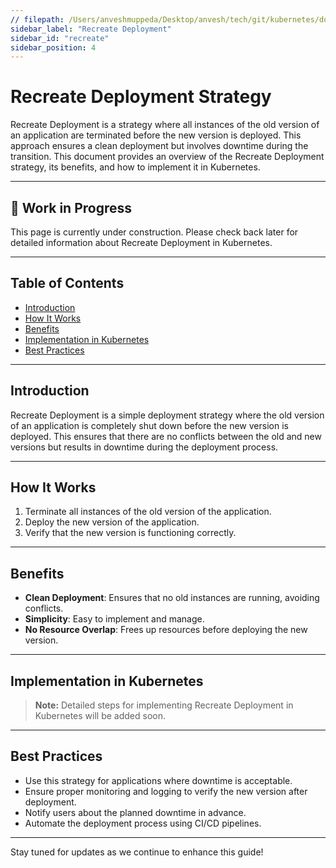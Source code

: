 ```yaml
---
// filepath: /Users/anveshmuppeda/Desktop/anvesh/tech/git/kubernetes/docs/deployment-strategies/recreate.md
sidebar_label: "Recreate Deployment"
sidebar_id: "recreate"
sidebar_position: 4
---
```


# Recreate Deployment Strategy

Recreate Deployment is a strategy where all instances of the old version of an application are terminated before the new version is deployed. This approach ensures a clean deployment but involves downtime during the transition. This document provides an overview of the Recreate Deployment strategy, its benefits, and how to implement it in Kubernetes.

---

<div style={{ backgroundColor: '#f9f9f9', borderLeft: '4px solid #0078d4', padding: '1rem', margin: '1rem 0', borderRadius: '5px' }}>
    <h2 style={{ marginTop: 0 }}>🚧 Work in Progress</h2>
    <p>This page is currently under construction. Please check back later for detailed information about Recreate Deployment in Kubernetes.</p>
</div>

---

## Table of Contents
- [Introduction](#introduction)
- [How It Works](#how-it-works)
- [Benefits](#benefits)
- [Implementation in Kubernetes](#implementation-in-kubernetes)
- [Best Practices](#best-practices)

---

## Introduction
Recreate Deployment is a simple deployment strategy where the old version of an application is completely shut down before the new version is deployed. This ensures that there are no conflicts between the old and new versions but results in downtime during the deployment process.

---

## How It Works
1. Terminate all instances of the old version of the application.
2. Deploy the new version of the application.
3. Verify that the new version is functioning correctly.

---

## Benefits
- **Clean Deployment**: Ensures that no old instances are running, avoiding conflicts.
- **Simplicity**: Easy to implement and manage.
- **No Resource Overlap**: Frees up resources before deploying the new version.

---

## Implementation in Kubernetes
> **Note:** Detailed steps for implementing Recreate Deployment in Kubernetes will be added soon.

---

## Best Practices
- Use this strategy for applications where downtime is acceptable.
- Ensure proper monitoring and logging to verify the new version after deployment.
- Notify users about the planned downtime in advance.
- Automate the deployment process using CI/CD pipelines.

---

Stay tuned for updates as we continue to enhance this guide!